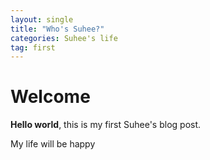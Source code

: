 ```yaml
---
layout: single
title: "Who's Suhee?"
categories: Suhee's life
tag: first
---
```


# Welcome

**Hello world**, this is my first Suhee's blog post.

My life will be happy
